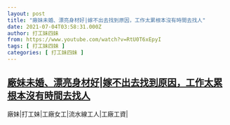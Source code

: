 ```yaml
---
layout: post
title: "廠妹未婚、漂亮身材好|嫁不出去找到原因，工作太累根本沒有時間去找人"
date: 2021-07-04T03:58:31.000Z
author: 打工妹四妹
from: https://www.youtube.com/watch?v=RtU0T6xEpyI
tags: [ 打工妹四妹 ]
categories: [ 打工妹四妹 ]
---
```

<!--1625371111000-->
[廠妹未婚、漂亮身材好|嫁不出去找到原因，工作太累根本沒有時間去找人](https://www.youtube.com/watch?v=RtU0T6xEpyI)
------

<div>
廠妹|打工妹|工廠女工|流水線工人|工廠工資|
</div>
